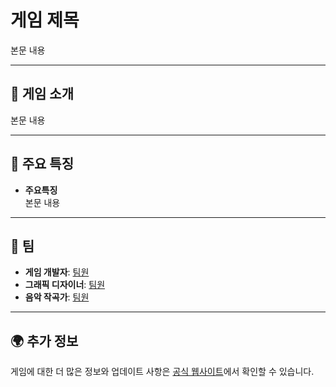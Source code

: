 # 게임 제목

본문 내용

---

## 📜 게임 소개

본문 내용

---

## 🌟 주요 특징

- **주요특징**  
  본문 내용



---

## 🤝 팀

- **게임 개발자**: [팀원](https://github.com/)
- **그래픽 디자이너**: [팀원](https://github.com/)
- **음악 작곡가**: [팀원](https://github.com/)

---

## 🌍 추가 정보

게임에 대한 더 많은 정보와 업데이트 사항은 [공식 웹사이트](https://asdfg.asd)에서 확인할 수 있습니다.
